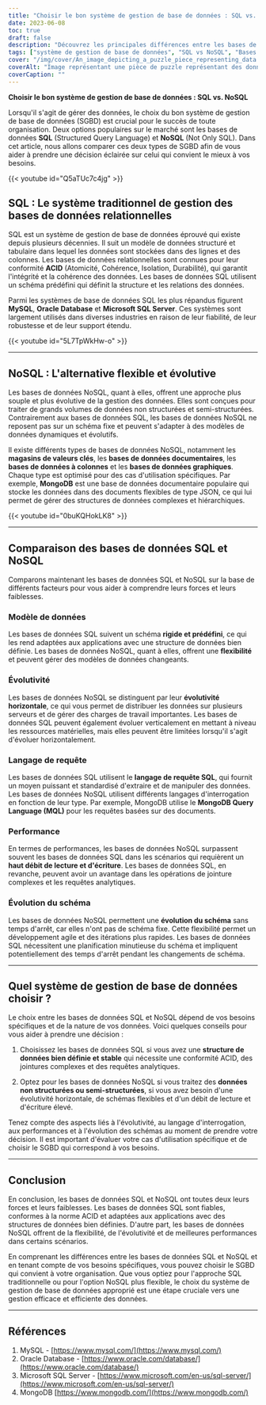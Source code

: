 ```yaml
---
title: "Choisir le bon système de gestion de base de données : SQL vs. NoSQL"
date: 2023-06-08
toc: true
draft: false
description: "Découvrez les principales différences entre les bases de données SQL et NoSQL et choisissez en connaissance de cause le système de gestion de base de données le mieux adapté à vos besoins."
tags: ["système de gestion de base de données", "SQL vs NoSQL", "Bases de données SQL", "Bases de données NoSQL", "Conformité à l'ACID", "modèle de données", "évolutivité", "langage de requête", "performance", "évolution du schéma", "données structurées", "données non structurées", "l'intégrité des données", "l'extensibilité horizontale", "Langage de requête SQL", "MongoDB", "bases de données de documents", "magasins de clés-valeurs", "bases de données en colonnes", "bases de données graphiques", "gestion des données", "structure des données", "requêtes analytiques", "modélisation des données", "schémas flexibles", "débit de lecture élevé", "débit d'écriture élevé", "opérations de jonction complexes", "développement agile"]
cover: "/img/cover/An_image_depicting_a_puzzle_piece_representing_data.png"
coverAlt: "Image représentant une pièce de puzzle représentant des données placées dans une base de données, symbolisant le processus de prise de décision pour choisir le bon système de gestion de base de données."
coverCaption: ""
---
```



**Choisir le bon système de gestion de base de données : SQL vs. NoSQL**

Lorsqu'il s'agit de gérer des données, le choix du bon système de gestion de base de données (SGBD) est crucial pour le succès de toute organisation. Deux options populaires sur le marché sont les bases de données **SQL** (Structured Query Language) et **NoSQL** (Not Only SQL). Dans cet article, nous allons comparer ces deux types de SGBD afin de vous aider à prendre une décision éclairée sur celui qui convient le mieux à vos besoins.

{{< youtube id="Q5aTUc7c4jg" >}}

## SQL : Le système traditionnel de gestion des bases de données relationnelles

SQL est un système de gestion de base de données éprouvé qui existe depuis plusieurs décennies. Il suit un modèle de données structuré et tabulaire dans lequel les données sont stockées dans des lignes et des colonnes. Les bases de données relationnelles sont connues pour leur conformité **ACID** (Atomicité, Cohérence, Isolation, Durabilité), qui garantit l'intégrité et la cohérence des données. Les bases de données SQL utilisent un schéma prédéfini qui définit la structure et les relations des données.

Parmi les systèmes de base de données SQL les plus répandus figurent **MySQL**, **Oracle Database** et **Microsoft SQL Server**. Ces systèmes sont largement utilisés dans diverses industries en raison de leur fiabilité, de leur robustesse et de leur support étendu.

{{< youtube id="5L7TpWkHw-o" >}}

______

## NoSQL : L'alternative flexible et évolutive

Les bases de données NoSQL, quant à elles, offrent une approche plus souple et plus évolutive de la gestion des données. Elles sont conçues pour traiter de grands volumes de données non structurées et semi-structurées. Contrairement aux bases de données SQL, les bases de données NoSQL ne reposent pas sur un schéma fixe et peuvent s'adapter à des modèles de données dynamiques et évolutifs.

Il existe différents types de bases de données NoSQL, notamment les **magasins de valeurs clés**, les **bases de données documentaires**, les **bases de données à colonnes** et les **bases de données graphiques**. Chaque type est optimisé pour des cas d'utilisation spécifiques. Par exemple, **MongoDB** est une base de données documentaire populaire qui stocke les données dans des documents flexibles de type JSON, ce qui lui permet de gérer des structures de données complexes et hiérarchiques.

{{< youtube id="0buKQHokLK8" >}}

______

## Comparaison des bases de données SQL et NoSQL

Comparons maintenant les bases de données SQL et NoSQL sur la base de différents facteurs pour vous aider à comprendre leurs forces et leurs faiblesses.

### Modèle de données
Les bases de données SQL suivent un schéma **rigide et prédéfini**, ce qui les rend adaptées aux applications avec une structure de données bien définie. Les bases de données NoSQL, quant à elles, offrent une **flexibilité** et peuvent gérer des modèles de données changeants.

### Évolutivité
Les bases de données NoSQL se distinguent par leur **évolutivité horizontale**, ce qui vous permet de distribuer les données sur plusieurs serveurs et de gérer des charges de travail importantes. Les bases de données SQL peuvent également évoluer verticalement en mettant à niveau les ressources matérielles, mais elles peuvent être limitées lorsqu'il s'agit d'évoluer horizontalement.

### Langage de requête
Les bases de données SQL utilisent le **langage de requête SQL**, qui fournit un moyen puissant et standardisé d'extraire et de manipuler des données. Les bases de données NoSQL utilisent différents langages d'interrogation en fonction de leur type. Par exemple, MongoDB utilise le **MongoDB Query Language (MQL)** pour les requêtes basées sur des documents.

### Performance
En termes de performances, les bases de données NoSQL surpassent souvent les bases de données SQL dans les scénarios qui requièrent un **haut débit de lecture et d'écriture**. Les bases de données SQL, en revanche, peuvent avoir un avantage dans les opérations de jointure complexes et les requêtes analytiques.

### Évolution du schéma
Les bases de données NoSQL permettent une **évolution du schéma** sans temps d'arrêt, car elles n'ont pas de schéma fixe. Cette flexibilité permet un développement agile et des itérations plus rapides. Les bases de données SQL nécessitent une planification minutieuse du schéma et impliquent potentiellement des temps d'arrêt pendant les changements de schéma.

______

## Quel système de gestion de base de données choisir ?

Le choix entre les bases de données SQL et NoSQL dépend de vos besoins spécifiques et de la nature de vos données. Voici quelques conseils pour vous aider à prendre une décision :

1. Choisissez les bases de données SQL si vous avez une **structure de données bien définie et stable** qui nécessite une conformité ACID, des jointures complexes et des requêtes analytiques.

2. Optez pour les bases de données NoSQL si vous traitez des **données non structurées ou semi-structurées**, si vous avez besoin d'une évolutivité horizontale, de schémas flexibles et d'un débit de lecture et d'écriture élevé.

Tenez compte des aspects liés à l'évolutivité, au langage d'interrogation, aux performances et à l'évolution des schémas au moment de prendre votre décision. Il est important d'évaluer votre cas d'utilisation spécifique et de choisir le SGBD qui correspond à vos besoins.

______

## Conclusion

En conclusion, les bases de données SQL et NoSQL ont toutes deux leurs forces et leurs faiblesses. Les bases de données SQL sont fiables, conformes à la norme ACID et adaptées aux applications avec des structures de données bien définies. D'autre part, les bases de données NoSQL offrent de la flexibilité, de l'évolutivité et de meilleures performances dans certains scénarios.

En comprenant les différences entre les bases de données SQL et NoSQL et en tenant compte de vos besoins spécifiques, vous pouvez choisir le SGBD qui convient à votre organisation. Que vous optiez pour l'approche SQL traditionnelle ou pour l'option NoSQL plus flexible, le choix du système de gestion de base de données approprié est une étape cruciale vers une gestion efficace et efficiente des données.

______

## Références

1. MySQL - [https://www.mysql.com/](https://www.mysql.com/)
2. Oracle Database - [https://www.oracle.com/database/](https://www.oracle.com/database/)
3. Microsoft SQL Server - [https://www.microsoft.com/en-us/sql-server/](https://www.microsoft.com/en-us/sql-server/)
4. MongoDB [https://www.mongodb.com/](https://www.mongodb.com/)
